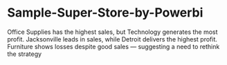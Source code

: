 # Sample-Super-Store-by-Powerbi
Office Supplies has the highest sales, but
Technology generates the most profit.
Jacksonville leads in sales, while Detroit delivers
the highest profit.
Furniture shows losses despite good sales —
suggesting a need to rethink the strategy
